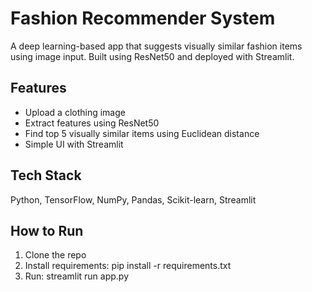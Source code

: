 # Fashion Recommender System

A deep learning-based app that suggests visually similar fashion items using image input. Built using ResNet50 and deployed with Streamlit.

## Features
- Upload a clothing image
- Extract features using ResNet50
- Find top 5 visually similar items using Euclidean distance
- Simple UI with Streamlit

## Tech Stack
Python, TensorFlow, NumPy, Pandas, Scikit-learn, Streamlit

## How to Run
1. Clone the repo
2. Install requirements: pip install -r requirements.txt
3. Run: streamlit run app.py


